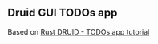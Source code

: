 ## Druid GUI TODOs app
Based on [Rust DRUID - TODOs app tutorial](https://github.com/futurepaul/druid-todo-tutorial)